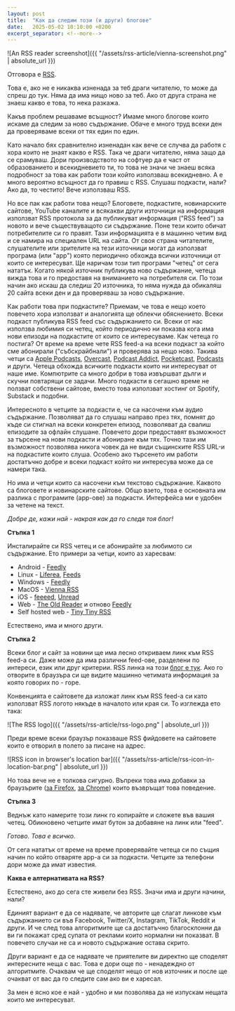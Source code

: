 ```yaml
---
layout: post
title:  "Как да следим този (и други) блогове"
date:   2025-05-02 10:10:00 +0200
excerpt_separator: <!--more-->
---
```


![An RSS reader screenshot]({{ "/assets/rss-article/vienna-screenshot.png" | absolute_url }})

Отговора е [RSS](https://en.wikipedia.org/wiki/RSS).

Това е, ако не е никаква изненада за теб драги читателю, то може да спреш до тук. Няма да има нищо ново за теб. Ако от друга страна не знаеш какво е това, то нека разкажа.

<!--more-->

Какъв проблем решаваме всъщност? Имаме много блогове които искаме да следим за ново съдържание. Обаче е много труд всеки ден да проверяваме всеки от тях един по един.

Като начало бях сравнително изненадан как вече се случва да работя с хора които не знаят какво е RSS. Така че драги читателю, няма защо да се срамуваш. Дори производството на софтуер да е част от образованието и всекидневието ти, то това не значи че знаеш всяка подробност за това как работи този който използваш всекидневно. А е много вероятно всъщност да го правиш с RSS. Слушаш подкасти, нали? Ако да, то честито! Вече използваш RSS.

Но все пак как работи това нещо? Блоговете, подкастите, новинарските сайтове, YouTube каналите и всякакви други източници на информация използват RSS протокола за да публикуват информация ("RSS feed") за новото и вече съществуващото си съдържание. Поне тези които обичат потребителите си го правят. Тази информацията е в машинно четим вид и се намира на специален URL на сайта. От своя страна читателите, слушателите или зрителите на тези източници могат да използват програма (или "арр") която периодично обхожда всички източници от които се интересуват. Ще наричам този тип програми "четец" от сега нататък. Когато някой източник публикува ново съдържание, четеца вижда това и го предоставя на вниманието на потребителя си. По този начин ако искаш да следиш 20 източника, то няма нужда да обикаляш 20 сайта всеки ден и да проверяваш за ново съдържание.

Как работи това при подкастите? Приемам, че това е нещо което повечето хора използват и аналогията ще облекчи обяснението. Всеки подкаст публикува RSS feed със съдържанието си. Всеки от нас използва любимия си четец, който периодично ни показва кога има нови епизоди на подкастите от които се интересуваме. Как четеца го постига? От време на време чете RSS feed-а на всеки подкаст за който сме абонирали ("събскрайбнали") и проверява за нещо ново. Такива четци са [Apple Podcasts](https://en.wikipedia.org/wiki/Apple_Podcasts), [Overcast](https://overcast.fm/), [Podcast Addict](https://podcastaddict.com/), [Pocketcast](https://pocketcasts.com/), [Podcasts](https://apps.gnome.org/Podcasts/) и други. Четеца обхожда всичките подкасти които ни интересуват от наше име. Компютрите са много добри в това извършват дълги и скучни повтарящи се задачи. Много подкасти в сегашно време не ползват собствени сайтове, вместо това използват хостинг от Spotify, Substack и подобни.

Интересното в четците за подкасти е, че са насочени към аудио съдържание. Позволяват да го слушаш направо през тях, помнят до къде си стигнал на всеки конкретен епизод, позволяват да свалиш епизодите за офлайн слушане. Повечето дори предоставят възможност за търсене на нови подкасти и абониране към тях. Точно тази им възможност позволява никога човек да не види същинските RSS URL-и на подкастите които слуша. Особено ако търсенето им работи достатъчно добре и всеки подкаст който ни интересува може да се намери така.

Но има и четци които са насочени към текстово съдържание. Каквото са блоговете и новинарските сайтове. Общо взето, това е основната им разлика с програмите (арр-ове) за подкасти. Интерфейса ми е удобен за четене на текст.

_Добре де, кажи най - накрая как да го следя тоя блог!_

**Стъпка 1**

Инсталирайте си RSS четец и се абонирайте за любимото си съдържание. Ето примери за четци, които аз харесвам:

* Android - [Feedly](https://play.google.com/store/apps/details?id=com.devhd.feedly&hl=en-US)
* Linux - [Liferea](https://lzone.de/liferea/), [Feeds](https://gfeeds.gabmus.org/)
* Windows - [Feedly](https://feedly.com/)
* MacOS - [Vienna RSS](https://www.vienna-rss.com/)
* iOS - [feeeed](https://feeeed.nateparrott.com/), [Unread](https://www.goldenhillsoftware.com/unread/)
* Web - [The Old Reader](https://www.theoldreader.com/en/) и отново [Feedly](https://feedly.com/)
* Self hosted web - [Tiny Tiny RSS](https://tt-rss.org/)

Естествено, има и много други.

**Стъпка 2**

Всеки блог и сайт за новини ще има лесно откриваем линк към RSS feed-а си. Даже може да има различни feed-ове, разделени по интереси, език или друг критерии. RSS линка на този [блог е тук](/feed.xml). Ако го отворите в браузъра си ще видите машинно четимата информация за която говорих по - горе.

Конвенцията е сайтовете да изложат линк към RSS feed-a си като използват RSS логото някъде в началото или края си. То изглежда ето така:

![The RSS logo]({{ "/assets/rss-article/rss-logo.png" | absolute_url }})

Преди време всеки браузър показваше RSS фийдовете на сайтовете които е отворил в полето за писане на адрес.

![RSS icon in browser's location bar]({{ "/assets/rss-article/rss-icon-in-location-bar.png" | absolute_url }})

Но това вече не е толкова сигурно. Въпреки това има добавки за браузърите ([за Firefox](https://addons.mozilla.org/en-US/firefox/addon/awesome-rss/), [за Chrome](https://chromewebstore.google.com/detail/rss-subscription-extensio/nlbjncdgjeocebhnmkbbbdekmmmcbfjd?pli=1)) които възвръщат това поведение.

**Стъпка 3**

Веднъж като намерите този линк го копирайте и сложете във вашия четец. Обикновено четците имат бутон за добавяне на линк или "feed".

_Готово. Това е всичко._

От сега нататък от време на време проверявайте четеца си по същия начин по който отваряте арр-а си за подкасти. Четците за телефони дори може да имат известия.

__Каква е алтернативата на RSS?__

Естествено, ако до сега сте живели без RSS. Значи има и други начини, нали?

Единият вариант е да се надявате, че авторите ще слагат линкове към съдържанието си във Facebook, Twitter/X, Instagram, TikTok, Reddit и други. И че след това алгоритмите ще са достатъчно благосклонни да ви ги покажат сред супата от реклами които нормални ни показват. В повечето случаи не са и новото съдържание остава скрито.

Други вариант е да се надявате че приятелите ви директно ще споделят интересните неща с вас. Това е дори още по - ненадеждно от алгоритмите. Очаквам че ще споделят нещо от нов източник и после ще очакват от вас да го следите сам ако ви е харесал.

За мен е ясно кое е най - удобно и ми позволява да не изпускам нещата които ме интересуват.
